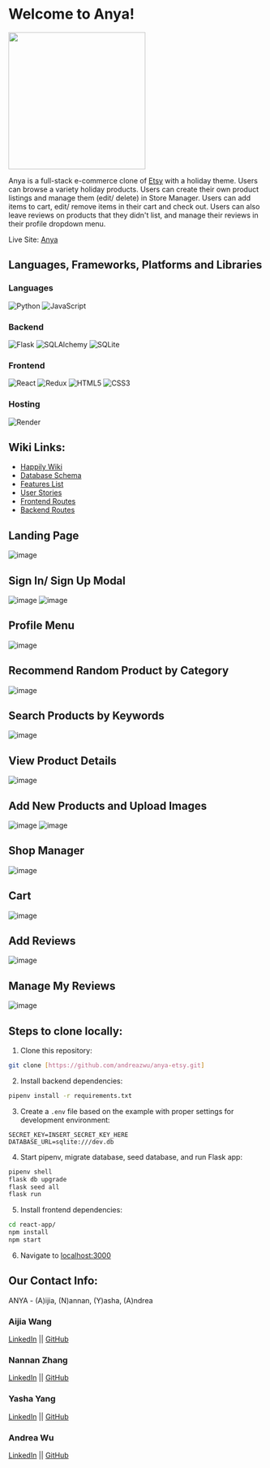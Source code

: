 # Welcome to Anya!

<img src="https://static.tvtropes.org/pmwiki/pub/images/anya_happy.png" width=270px height=270px>

Anya is a full-stack e-commerce clone of [Etsy](https://www.etsy.com/) with a holiday theme. Users can browse a variety holiday products. Users can create their own product listings and manage them (edit/ delete) in Store Manager. Users can add items to cart, edit/ remove items in their cart and check out. Users can also leave reviews on products that they didn't list, and manage their reviews in their profile dropdown menu. 

Live Site: [Anya](https://anya-etsy.onrender.com/)

## Languages, Frameworks, Platforms and Libraries

### Languages
![Python](https://img.shields.io/badge/python-3670A0?style=for-the-badge&logo=python&logoColor=ffdd54) ![JavaScript](https://img.shields.io/badge/javascript-%23323330.svg?style=for-the-badge&logo=javascript&logoColor=%23F7DF1E)

### Backend
![Flask](https://img.shields.io/badge/flask-%23000.svg?style=for-the-badge&logo=flask&logoColor=white) ![SQLAlchemy](https://img.shields.io/badge/SQLAlchemy-100000?style=for-the-badge&logo=sql&logoColor=BA1212&labelColor=AD0000&color=A90000) ![SQLite](https://img.shields.io/badge/sqlite-%2307405e.svg?style=for-the-badge&logo=sqlite&logoColor=white)

### Frontend
![React](https://img.shields.io/badge/react-%2320232a.svg?style=for-the-badge&logo=react&logoColor=%2361DAFB) ![Redux](https://img.shields.io/badge/redux-%23593d88.svg?style=for-the-badge&logo=redux&logoColor=white) ![HTML5](https://img.shields.io/badge/html5-%23E34F26.svg?style=for-the-badge&logo=html5&logoColor=white) ![CSS3](https://img.shields.io/badge/css3-%231572B6.svg?style=for-the-badge&logo=css3&logoColor=white)

### Hosting
![Render](https://img.shields.io/badge/Render-12100E?style=for-the-badge&logo=Render)

## Wiki Links:
* [Happily Wiki](https://github.com/andreazwu/anya-etsy/wiki)
* [Database Schema](https://github.com/andreazwu/anya-etsy/wiki/Database-Schema)
* [Features List](https://github.com/andreazwu/anya-etsy/wiki/Feature-List)
* [User Stories](https://github.com/andreazwu/anya-etsy/wiki/User-Stories)
* [Frontend Routes](https://github.com/andreazwu/anya-etsy/wiki/Frontend-Routes)
* [Backend Routes](https://github.com/andreazwu/anya-etsy/wiki/Backend-Routes)

## Landing Page
![image](https://user-images.githubusercontent.com/17817050/202823155-460deba0-da4d-46af-a1aa-6309e55f7003.png)

## Sign In/ Sign Up Modal
![image](https://user-images.githubusercontent.com/17817050/202824213-0894a618-1ce7-4f50-822f-f27ff93a8ce1.png)
![image](https://user-images.githubusercontent.com/17817050/202824234-8f1c4ff9-a107-4f49-8ead-be7e101bdbfd.png)


## Profile Menu
![image](https://user-images.githubusercontent.com/17817050/202823104-934e3468-4d85-47cf-a6ac-40e57bcf8840.png)

## Recommend Random Product by Category
![image](https://user-images.githubusercontent.com/17817050/202823266-43a96420-f8d2-4264-a487-8656cf4d365d.png)

## Search Products by Keywords
![image](https://user-images.githubusercontent.com/17817050/202823327-60cc7a48-ca9a-4a7a-9f17-d0ee6e8f71a1.png)


## View Product Details
![image](https://user-images.githubusercontent.com/17817050/202823821-86dc1659-2146-44c1-9d8c-dd555be30ed7.png)


## Add New Products and Upload Images
![image](https://user-images.githubusercontent.com/17817050/202824507-ac681031-86bb-419d-a758-dcfe36c3a592.png)
![image](https://user-images.githubusercontent.com/17817050/202824554-ba64d20d-cf56-4f71-9ced-8604b1344ea9.png)


## Shop Manager
![image](https://user-images.githubusercontent.com/17817050/202823981-581e9534-7243-43fb-a73d-89d419896969.png)

## Cart
![image](https://user-images.githubusercontent.com/17817050/202824045-dccff42f-a8f5-471d-8bc7-f43272133487.png)


## Add Reviews
![image](https://user-images.githubusercontent.com/17817050/202824090-f9137b72-2b08-4200-9ae2-7758394720c9.png)


## Manage My Reviews
![image](https://user-images.githubusercontent.com/17817050/202824412-188642ee-7a47-479a-9422-b59f5fa6df32.png)


## Steps to clone locally:
1. Clone this repository:
```bash
git clone [https://github.com/andreazwu/anya-etsy.git]
```

2. Install backend dependencies:

```bash
pipenv install -r requirements.txt
```

3. Create a `.env` file based on the example with proper settings for development environment:
```
SECRET_KEY=INSERT_SECRET_KEY_HERE
DATABASE_URL=sqlite:///dev.db
```

4. Start pipenv, migrate database, seed database, and run Flask app:

```bash
pipenv shell
flask db upgrade
flask seed all
flask run
```

5. Install frontend dependencies:

```bash
cd react-app/
npm install
npm start
```

6. Navigate to [localhost:3000](http://localhost:3000)

## Our Contact Info:

ANYA - (A)ijia, (N)annan, (Y)asha, (A)ndrea

### Aijia Wang

[LinkedIn](https://www.linkedin.com/in/aijia-wang-b18726131/) || [GitHub](https://github.com/wangaijia618)

### Nannan Zhang

[LinkedIn](https://www.linkedin.com/in/nannan-zhang-2333b021b/) || [GitHub](https://github.com/codeznn)

### Yasha Yang

[LinkedIn](https://www.linkedin.com/in/yashayang/) || [GitHub](https://github.com/yashayang)

### Andrea Wu

[LinkedIn](https://www.linkedin.com/in/andreazwu/) || [GitHub](https://github.com/andreazwu)

